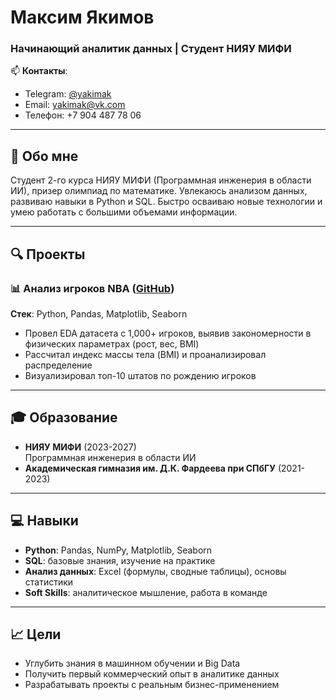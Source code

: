 # Максим Якимов  
### Начинающий аналитик данных | Студент НИЯУ МИФИ  

📫 **Контакты**:  
- Telegram: [@yakimak](https://t.me/yakimak)  
- Email: yakimak@vk.com  
- Телефон: +7 904 487 78 06  

---

## 🚀 Обо мне  
Студент 2-го курса НИЯУ МИФИ (Программная инженерия в области ИИ), призер олимпиад по математике. Увлекаюсь анализом данных, развиваю навыки в Python и SQL. Быстро осваиваю новые технологии и умею работать с большими объемами информации.  

---

## 🔍 Проекты  

### 📊 Анализ игроков NBA ([GitHub](https://github.com/yakimak/Analytics-NBA))  
**Стек**: Python, Pandas, Matplotlib, Seaborn  
- Провел EDA датасета с 1,000+ игроков, выявив закономерности в физических параметрах (рост, вес, BMI)  
- Рассчитал индекс массы тела (BMI) и проанализировал распределение  
- Визуализировал топ-10 штатов по рождению игроков  

---

## 🎓 Образование  
- **НИЯУ МИФИ** (2023-2027)  
  Программная инженерия в области ИИ  
- **Академическая гимназия им. Д.К. Фардеева при СПбГУ** (2021-2023)  

---

## 💻 Навыки  
- **Python**: Pandas, NumPy, Matplotlib, Seaborn  
- **SQL**: базовые знания, изучение на практике  
- **Анализ данных**: Excel (формулы, сводные таблицы), основы статистики  
- **Soft Skills**: аналитическое мышление, работа в команде  

---

## 📈 Цели  
- Углубить знания в машинном обучении и Big Data  
- Получить первый коммерческий опыт в аналитике данных  
- Разрабатывать проекты с реальным бизнес-применением  

